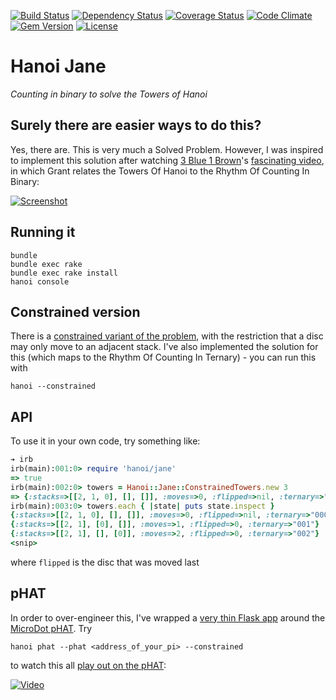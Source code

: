 [![Build Status](http://img.shields.io/travis/pikesley/hanoi-jane.svg?style=flat-square)](https://travis-ci.org/pikesley/hanoi-jane)
[![Dependency Status](http://img.shields.io/gemnasium/pikesley/hanoi-jane.svg?style=flat-square)](https://gemnasium.com/pikesley/hanoi-jane)
[![Coverage Status](http://img.shields.io/coveralls/pikesley/hanoi-jane.svg?style=flat-square)](https://coveralls.io/r/pikesley/hanoi-jane)
[![Code Climate](http://img.shields.io/codeclimate/github/pikesley/hanoi-jane.svg?style=flat-square)](https://codeclimate.com/github/pikesley/hanoi-jane)
[![Gem Version](http://img.shields.io/gem/v/hanoi-jane.svg?style=flat-square)](https://rubygems.org/gems/hanoi-jane)
[![License](http://img.shields.io/:license-mit-blue.svg?style=flat-square)](http://pikesley.mit-license.org)

# Hanoi Jane

_Counting in binary to solve the Towers of Hanoi_

## Surely there are easier ways to do this?

Yes, there are. This is very much a Solved Problem. However, I was inspired to implement this solution after watching [3 Blue 1 Brown](https://www.youtube.com/channel/UCYO_jab_esuFRV4b17AJtAw)'s [fascinating video](https://www.youtube.com/watch?v=2SUvWfNJSsM), in which Grant relates the Towers Of Hanoi to the Rhythm Of Counting In Binary:

[![Screenshot](https://i.imgur.com/mXsl57y.png)](https://www.youtube.com/watch?v=2SUvWfNJSsM)

## Running it

    bundle
    bundle exec rake
    bundle exec rake install
    hanoi console

## Constrained version

There is a [constrained variant of the problem](https://www.youtube.com/watch?v=bdMfjfT0lKk), with the restriction that a disc may only move to an adjacent stack. I've also implemented the solution for this (which maps to the Rhythm Of Counting In Ternary) - you can run this with

    hanoi --constrained

## API

To use it in your own code, try something like:

```ruby
➔ irb
irb(main):001:0> require 'hanoi/jane'
=> true
irb(main):002:0> towers = Hanoi::Jane::ConstrainedTowers.new 3
=> {:stacks=>[[2, 1, 0], [], []], :moves=>0, :flipped=>nil, :ternary=>"000"}
irb(main):003:0> towers.each { |state| puts state.inspect }
{:stacks=>[[2, 1, 0], [], []], :moves=>0, :flipped=>nil, :ternary=>"000"}
{:stacks=>[[2, 1], [0], []], :moves=>1, :flipped=>0, :ternary=>"001"}
{:stacks=>[[2, 1], [], [0]], :moves=>2, :flipped=>0, :ternary=>"002"}
<snip>
```
where `flipped` is the disc that was moved last

## pHAT

In order to over-engineer this, I've wrapped a [very thin Flask app](https://github.com/pikesley/pHAT-REST) around the [MicroDot pHAT](https://shop.pimoroni.com/products/microdot-phat). Try

    hanoi phat --phat <address_of_your_pi> --constrained

to watch this all [play out on the pHAT](https://www.youtube.com/watch?v=PAQY5XtdNO8):

[![Video](https://i.imgur.com/QILZYgx.png)](https://www.youtube.com/watch?v=PAQY5XtdNO8)
